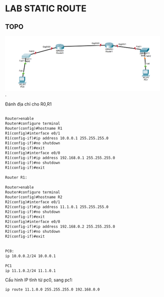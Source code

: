 # LAB STATIC ROUTE

## TOPO 

![HINH ](../images/7_lab.png).



Đánh địa chỉ cho R0,R1
```Router R0 :

Router>enable
Router#configure terminal
Router(config)#hostname R1
R1(config)#interface e0/1
R1(config-if)#ip address 10.0.0.1 255.255.255.0
R1(config-if)#no shutdown
R1(config-if)#exit
R1(config)#interface e0/0
R1(config-if)#ip address 192.168.0.1 255.255.255.0
R1(config-if)#no shutdown
R1(config-if)#exit

Router R1:

Router>enable
Router#configure terminal
Router(config)#hostname R2
R2(config)#interface e0/1
R2(config-if)#ip address 11.1.0.1 255.255.255.0
R2(config-if)#no shutdown
R2(config-if)#exit
R2(config)#interface e0/0
R2(config-if)#ip address 192.168.0.2 255.255.255.0
R2(config-if)#no shutdown
R2(config-if)#exit


PC0:
ip 10.0.0.2/24 10.0.0.1

PC1
ip 11.1.0.2/24 11.1.0.1

```

Cấu hình IP tĩnh từ pc0, sang pc1:

```
ip route 11.1.0.0 255.255.255.0 192.168.0.0
```


